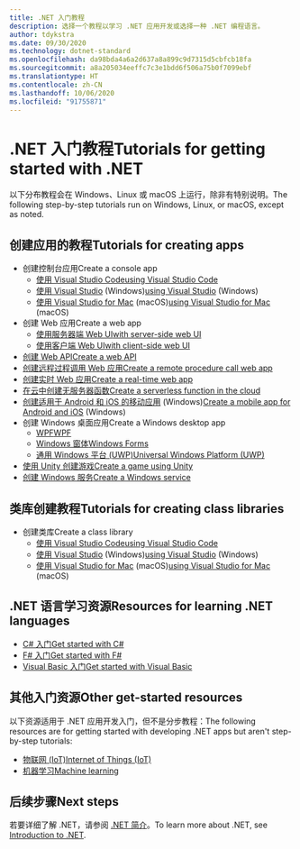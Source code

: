 ```yaml
---
title: .NET 入门教程
description: 选择一个教程以学习 .NET 应用开发或选择一种 .NET 编程语言。
author: tdykstra
ms.date: 09/30/2020
ms.technology: dotnet-standard
ms.openlocfilehash: da98bda4a6a2d637a8a899c9d7315d5cbfcb18fa
ms.sourcegitcommit: a8a205034eeffc7c3e1bdd6f506a75b0f7099ebf
ms.translationtype: HT
ms.contentlocale: zh-CN
ms.lasthandoff: 10/06/2020
ms.locfileid: "91755871"
---
```

# <a name="tutorials-for-getting-started-with-net"></a><span data-ttu-id="61831-103">.NET 入门教程</span><span class="sxs-lookup"><span data-stu-id="61831-103">Tutorials for getting started with .NET</span></span>

<span data-ttu-id="61831-104">以下分布教程会在 Windows、Linux 或 macOS 上运行，除非有特别说明。</span><span class="sxs-lookup"><span data-stu-id="61831-104">The following step-by-step tutorials run on Windows, Linux, or macOS, except as noted.</span></span>

## <a name="tutorials-for-creating-apps"></a><span data-ttu-id="61831-105">创建应用的教程</span><span class="sxs-lookup"><span data-stu-id="61831-105">Tutorials for creating apps</span></span>

* <span data-ttu-id="61831-106">创建控制台应用</span><span class="sxs-lookup"><span data-stu-id="61831-106">Create a console app</span></span>
  * [<span data-ttu-id="61831-107">使用 Visual Studio Code</span><span class="sxs-lookup"><span data-stu-id="61831-107">using Visual Studio Code</span></span>](../core/tutorials/with-visual-studio-code.md)
  * <span data-ttu-id="61831-108">[使用 Visual Studio](../core/tutorials/with-visual-studio.md) (Windows)</span><span class="sxs-lookup"><span data-stu-id="61831-108">[using Visual Studio](../core/tutorials/with-visual-studio.md) (Windows)</span></span>
  * <span data-ttu-id="61831-109">[使用 Visual Studio for Mac](../core/tutorials/with-visual-studio-mac.md) (macOS)</span><span class="sxs-lookup"><span data-stu-id="61831-109">[using Visual Studio for Mac](../core/tutorials/with-visual-studio-mac.md) (macOS)</span></span>
* <span data-ttu-id="61831-110">创建 Web 应用</span><span class="sxs-lookup"><span data-stu-id="61831-110">Create a web app</span></span>
  * [<span data-ttu-id="61831-111">使用服务器端 Web UI</span><span class="sxs-lookup"><span data-stu-id="61831-111">with server-side web UI</span></span>](/aspnet/core/tutorials/razor-pages/razor-pages-start)
  * [<span data-ttu-id="61831-112">使用客户端 Web UI</span><span class="sxs-lookup"><span data-stu-id="61831-112">with client-side web UI</span></span>](https://dotnet.microsoft.com/learn/aspnet/blazor-tutorial/intro)
* [<span data-ttu-id="61831-113">创建 Web API</span><span class="sxs-lookup"><span data-stu-id="61831-113">Create a web API</span></span>](/aspnet/core/tutorials/first-web-api)
* [<span data-ttu-id="61831-114">创建远程过程调用 Web 应用</span><span class="sxs-lookup"><span data-stu-id="61831-114">Create a remote procedure call web app</span></span>](/aspnet/core/tutorials/grpc/grpc-start)
* [<span data-ttu-id="61831-115">创建实时 Web 应用</span><span class="sxs-lookup"><span data-stu-id="61831-115">Create a real-time web app</span></span>](/aspnet/core/tutorials/signalr)
* [<span data-ttu-id="61831-116">在云中创建无服务器函数</span><span class="sxs-lookup"><span data-stu-id="61831-116">Create a serverless function in the cloud</span></span>](/azure/azure-functions/functions-create-first-function-vs-code?pivots=programming-language-csharp)
* <span data-ttu-id="61831-117">[创建适用于 Android 和 iOS 的移动应用](https://dotnet.microsoft.com/learn/xamarin/hello-world-tutorial/intro) (Windows)</span><span class="sxs-lookup"><span data-stu-id="61831-117">[Create a mobile app for Android and iOS](https://dotnet.microsoft.com/learn/xamarin/hello-world-tutorial/intro) (Windows)</span></span>
* <span data-ttu-id="61831-118">创建 Windows 桌面应用</span><span class="sxs-lookup"><span data-stu-id="61831-118">Create a Windows desktop app</span></span>
  * [<span data-ttu-id="61831-119">WPF</span><span class="sxs-lookup"><span data-stu-id="61831-119">WPF</span></span>](/visualstudio/get-started/csharp/tutorial-wpf)
  * [<span data-ttu-id="61831-120">Windows 窗体</span><span class="sxs-lookup"><span data-stu-id="61831-120">Windows Forms</span></span>](/visualstudio/ide/create-csharp-winform-visual-studio)
  * [<span data-ttu-id="61831-121">通用 Windows 平台 (UWP)</span><span class="sxs-lookup"><span data-stu-id="61831-121">Universal Windows Platform (UWP)</span></span>](/visualstudio/get-started/csharp/tutorial-uwp)
* [<span data-ttu-id="61831-122">使用 Unity 创建游戏</span><span class="sxs-lookup"><span data-stu-id="61831-122">Create a game using Unity</span></span>](https://dotnet.microsoft.com/learn/games/unity-tutorial/intro)
* [<span data-ttu-id="61831-123">创建 Windows 服务</span><span class="sxs-lookup"><span data-stu-id="61831-123">Create a Windows service</span></span>](/aspnet/core/host-and-deploy/windows-service)

## <a name="tutorials-for-creating-class-libraries"></a><span data-ttu-id="61831-124">类库创建教程</span><span class="sxs-lookup"><span data-stu-id="61831-124">Tutorials for creating class libraries</span></span>

* <span data-ttu-id="61831-125">创建类库</span><span class="sxs-lookup"><span data-stu-id="61831-125">Create a class library</span></span>
  * [<span data-ttu-id="61831-126">使用 Visual Studio Code</span><span class="sxs-lookup"><span data-stu-id="61831-126">using Visual Studio Code</span></span>](../core/tutorials/library-with-visual-studio-code.md)
  * <span data-ttu-id="61831-127">[使用 Visual Studio](../core/tutorials/library-with-visual-studio.md) (Windows)</span><span class="sxs-lookup"><span data-stu-id="61831-127">[using Visual Studio](../core/tutorials/library-with-visual-studio.md) (Windows)</span></span>
  * <span data-ttu-id="61831-128">[使用 Visual Studio for Mac](../core/tutorials/library-with-visual-studio-mac.md) (macOS)</span><span class="sxs-lookup"><span data-stu-id="61831-128">[using Visual Studio for Mac](../core/tutorials/library-with-visual-studio-mac.md) (macOS)</span></span>

## <a name="resources-for-learning-net-languages"></a><span data-ttu-id="61831-129">.NET 语言学习资源</span><span class="sxs-lookup"><span data-stu-id="61831-129">Resources for learning .NET languages</span></span>

* [<span data-ttu-id="61831-130">C# 入门</span><span class="sxs-lookup"><span data-stu-id="61831-130">Get started with C#</span></span>](../csharp/getting-started/index.md)
* [<span data-ttu-id="61831-131">F# 入门</span><span class="sxs-lookup"><span data-stu-id="61831-131">Get started with F#</span></span>](../fsharp/get-started/index.md)
* [<span data-ttu-id="61831-132">Visual Basic 入门</span><span class="sxs-lookup"><span data-stu-id="61831-132">Get started with Visual Basic</span></span>](../visual-basic/getting-started/index.md)

## <a name="other-get-started-resources"></a><span data-ttu-id="61831-133">其他入门资源</span><span class="sxs-lookup"><span data-stu-id="61831-133">Other get-started resources</span></span>

<span data-ttu-id="61831-134">以下资源适用于 .NET 应用开发入门，但不是分步教程：</span><span class="sxs-lookup"><span data-stu-id="61831-134">The following resources are for getting started with developing .NET apps but aren't step-by-step tutorials:</span></span>

* [<span data-ttu-id="61831-135">物联网 (IoT)</span><span class="sxs-lookup"><span data-stu-id="61831-135">Internet of Things (IoT)</span></span>](https://dotnet.microsoft.com/apps/iot)
* [<span data-ttu-id="61831-136">机器学习</span><span class="sxs-lookup"><span data-stu-id="61831-136">Machine learning</span></span>](../machine-learning/index.yml)

## <a name="next-steps"></a><span data-ttu-id="61831-137">后续步骤</span><span class="sxs-lookup"><span data-stu-id="61831-137">Next steps</span></span>

<span data-ttu-id="61831-138">若要详细了解 .NET，请参阅 [.NET 简介](../core/introduction.md)。</span><span class="sxs-lookup"><span data-stu-id="61831-138">To learn more about .NET, see [Introduction to .NET](../core/introduction.md).</span></span>
